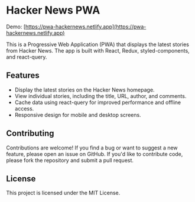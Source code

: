 # Hacker News PWA

Demo: [https://pwa-hackernews.netlify.app](https://pwa-hackernews.netlify.app)

This is a Progressive Web Application (PWA) that displays the latest stories from Hacker News. The app is built with React, Redux, styled-components, and react-query.

## Features

- Display the latest stories on the Hacker News homepage.
- View individual stories, including the title, URL, author, and comments.
- Cache data using react-query for improved performance and offline access.
- Responsive design for mobile and desktop screens.

## Contributing

Contributions are welcome! If you find a bug or want to suggest a new feature, please open an issue on GitHub. If you'd like to contribute code, please fork the repository and submit a pull request.

## License

This project is licensed under the MIT License.
